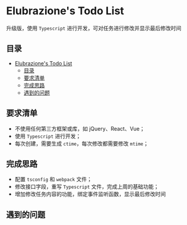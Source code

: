 # Elubrazione's Todo List
升级版，使用 `Typescript` 进行开发，可对任务进行修改并显示最后修改时间
## 目录
- [Elubrazione's Todo List](#elubraziones-todo-list)
  - [目录](#目录)
  - [要求清单](#要求清单)
  - [完成思路](#完成思路)
  - [遇到的问题](#遇到的问题)

## 要求清单
- 不使用任何第三方框架或库，如 jQuery、React、Vue；
- 使用 `Typescript` 进行开发；
- 每次创建，需要生成 `ctime`，每次修改都需要修改 `mtime`；

## 完成思路
- 配置 `tsconfig` 和 `webpack` 文件；
- 修改接口字段，重写 `Typescript` 文件，完成上周的基础功能；
- 增加修改任务内容的功能，绑定事件监听函数，显示最后修改时间

## 遇到的问题
<!-- **1. window.localStorage 不能直接存储对象**
  - 通过 `JSON.stringify` 转化为字符串再存储，读取的时候用 `JSON.parse` 转化为 `Array`即可。

**2. 用 `e.keyCode === 13` 判断回车字符，但是被提示API已被弃用**
  - 查询 `MDN` 文档改用 `e.key === 'Enter'` 来判断。

**3. 输入空格时也会创建任务项目**
  - 创建 `DOM` 对象前先删除掉文本的前后空格，再判断文本字符串的长度，为0则不创建。

**4. 页面刷新后任务的完成状态丢失，仍然被标记成未完成**
  - 在LocalData中添加 `finish` 字段，类型为 `boolean`，用来标记是否完成，根据此状态渲染不同的CSS。

**5. 可能会有重复输入的内容**
  - 输入创建taskDom节点时先判断此内容是否存在，存在则提示用户已添加过此任务，反之则添加并创建节点。 -->